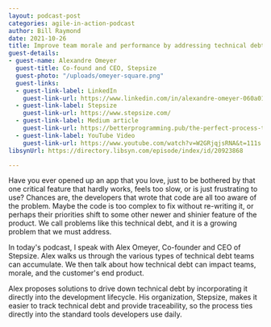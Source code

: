 ```yaml
---
layout: podcast-post
categories: agile-in-action-podcast
author: Bill Raymond
date: 2021-10-26
title: Improve team morale and performance by addressing technical debt
guest-details:
- guest-name: Alexandre Omeyer
  guest-title: Co-found and CEO, Stepsize
  guest-photo: "/uploads/omeyer-square.png"
  guest-links:
  - guest-link-label: LinkedIn
    guest-link-url: https://www.linkedin.com/in/alexandre-omeyer-060a0175/
  - guest-link-label: Stepsize
    guest-link-url: https://www.stepsize.com/
  - guest-link-label: Medium article
    guest-link-url: https://betterprogramming.pub/the-perfect-process-to-manage-technical-debt-ac4b0ece746b
  - guest-link-label: YouTube Video
    guest-link-url: https://www.youtube.com/watch?v=W2GRjqjsRNA&t=111s
libsynUrl: https://directory.libsyn.com/episode/index/id/20923868

---
```

Have you ever opened up an app that you love, just to be bothered by that one critical feature that hardly works, feels too slow, or is just frustrating to use? Chances are, the developers that wrote that code are all too aware of the problem. Maybe the code is too complex to fix without re-writing it, or perhaps their priorities shift to some other newer and shinier feature of the product. We call problems like this technical debt, and it is a growing problem that we must address.

In today's podcast, I speak with Alex Omeyer, Co-founder and CEO of Stepsize. Alex walks us through the various types of technical debt teams can accumulate. We then talk about how technical debt can impact teams, morale, and the customer's end product.

Alex proposes solutions to drive down technical debt by incorporating it directly into the development lifecycle. His organization, Stepsize, makes it easier to track technical debt and provide traceability, so the process ties directly into the standard tools developers use daily.